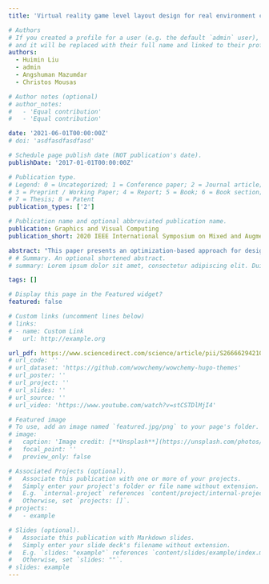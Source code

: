 ```yaml
---
title: 'Virtual reality game level layout design for real environment constraints'

# Authors
# If you created a profile for a user (e.g. the default `admin` user), write the username (folder name) here
# and it will be replaced with their full name and linked to their profile.
authors:
  - Huimin Liu
  - admin
  - Angshuman Mazumdar
  - Christos Mousas

# Author notes (optional)
# author_notes:
#   - 'Equal contribution'
#   - 'Equal contribution'

date: '2021-06-01T00:00:00Z'
# doi: 'asdfasdfasdfasd'

# Schedule page publish date (NOT publication's date).
publishDate: '2017-01-01T00:00:00Z'

# Publication type.
# Legend: 0 = Uncategorized; 1 = Conference paper; 2 = Journal article;
# 3 = Preprint / Working Paper; 4 = Report; 5 = Book; 6 = Book section;
# 7 = Thesis; 8 = Patent
publication_types: ['2']

# Publication name and optional abbreviated publication name.
publication: Graphics and Visual Computing
publication_short: 2020 IEEE International Symposium on Mixed and Augmented Reality (ISMAR)

abstract: "This paper presents an optimization-based approach for designing virtual reality game level layouts, based on the layout of a real environment. Our method starts by asking the user to define the shape of the real environment and the obstacles (e.g., furniture) located in it. Then, by representing a game level as an assembly of chunks and defining the game level layout design decisions in cost terms (mapping, fitting, variations, and accessibility) in a total cost function, our system automatically synthesizes a game level layout that fulfills the real environment layout and its constraints as well as the user-defined design decisions. To evaluate the proposed method, a user study was conducted. The results indicated that the proposed method: (1) enhanced the levels of presence; (2) enhanced the levels of involvement of participants in the virtual environment; and (3) reduced the fear of collision with the real environment and its constraints. Limitations and future research directions are also discussed."
# # Summary. An optional shortened abstract.
# summary: Lorem ipsum dolor sit amet, consectetur adipiscing elit. Duis posuere tellus ac convallis placerat. Proin tincidunt magna sed ex sollicitudin condimentum.

tags: []

# Display this page in the Featured widget?
featured: false

# Custom links (uncomment lines below)
# links:
# - name: Custom Link
#   url: http://example.org

url_pdf: https://www.sciencedirect.com/science/article/pii/S2666629421000036
# url_code: ''
# url_dataset: 'https://github.com/wowchemy/wowchemy-hugo-themes'
# url_poster: ''
# url_project: ''
# url_slides: ''
# url_source: ''
# url_video: 'https://www.youtube.com/watch?v=stCSTDlMjI4'

# Featured image
# To use, add an image named `featured.jpg/png` to your page's folder.
# image:
#   caption: 'Image credit: [**Unsplash**](https://unsplash.com/photos/pLCdAaMFLTE)'
#   focal_point: ''
#   preview_only: false

# Associated Projects (optional).
#   Associate this publication with one or more of your projects.
#   Simply enter your project's folder or file name without extension.
#   E.g. `internal-project` references `content/project/internal-project/index.md`.
#   Otherwise, set `projects: []`.
# projects:
#   - example

# Slides (optional).
#   Associate this publication with Markdown slides.
#   Simply enter your slide deck's filename without extension.
#   E.g. `slides: "example"` references `content/slides/example/index.md`.
#   Otherwise, set `slides: ""`.
# slides: example
---
```


<!-- {{% callout note %}}
Click the _Cite_ button above to demo the feature to enable visitors to import publication metadata into their reference management software.
{{% /callout %}}

{{% callout note %}}
Create your slides in Markdown - click the _Slides_ button to check out the example.
{{% /callout %}}

Supplementary notes can be added here, including [code, math, and images](https://wowchemy.com/docs/writing-markdown-latex/). -->
